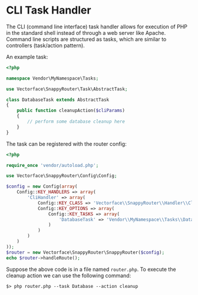 # CLI Task Handler

The CLI (command line interface) task handler allows for execution of PHP in the
standard shell instead of through a web server like Apache. Command line scripts
are structured as tasks, which are similar to controllers (task/action pattern).

An example task:

```php
<?php

namespace Vendor\MyNamespace\Tasks;

use Vectorface\SnappyRouter\Task\AbstractTask;

class DatabaseTask extends AbstractTask
{
    public function cleanupAction($cliParams)
    {
        // perform some database cleanup here
    }
}
```

The task can be registered with the router config:

```php
<?php

require_once 'vendor/autoload.php';

use Vectorface\SnappyRouter\Config\Config;

$config = new Config(array(
    Config::KEY_HANDLERS => array(
        'CliHandler' => array(
            Config::KEY_CLASS => 'Vectorface\\SnappyRouter\\Handler\\CliTaskHandler',
            Config::KEY_OPTIONS => array(
                Config::KEY_TASKS => array(
                    'DatabaseTask' => 'Vendor\\MyNamespace\\Tasks\\DatabaseTask'
                )
            )
        )
    )
));
$router = new Vectorface\SnappyRouter\SnappyRouter($config);
echo $router->handleRoute();
```

Suppose the above code is in a file named `router.php`. To execute the cleanup
action we can use the following command:

```shell
$> php router.php --task Database --action cleanup
```

